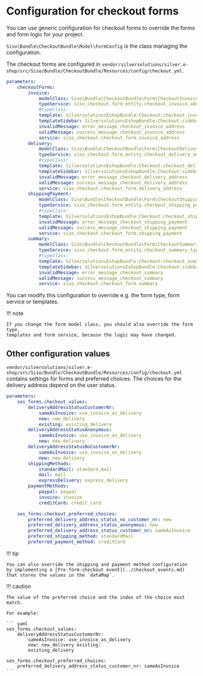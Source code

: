 # Configuration for checkout forms

You can use generic configuration for checkout forms to override the forms and form logic for your project.

`Siso\Bundle\CheckoutBundle\Model\FormConfig` is the class managing the configuration.

The checkout forms are configured in `vendor/silversolutions/silver.e-shop/src/Siso/Bundle/CheckoutBundle/Resources/config/checkout.yml`.

``` yaml
parameters:
    checkoutForms:
        invoice:
            modelClass: Siso\Bundle\CheckoutBundle\Form\CheckoutInvoiceAddress
            typeService: siso_checkout.form_entity.checkout_invoice_address_type
            #typeClass:
            template: SilversolutionsEshopBundle:Checkout:checkout_invoice_address.html.twig
            templateSidebar: SilversolutionsEshopBundle:Checkout:sidebar_invoice_address.html.twig
            invalidMessage: error_message_checkout_invoice_address
            validMessage: success_message_checkout_invoice_address
            service: siso_checkout.checkout_form.invoice_address
        delivery:
            modelClass: Siso\Bundle\CheckoutBundle\Form\CheckoutDeliveryAddress
            typeService: siso_checkout.form_entity.checkout_delivery_address_type
            #typeClass:
            template: SilversolutionsEshopBundle:Checkout:checkout_delivery_address.html.twig
            templateSidebar: SilversolutionsEshopBundle:Checkout:sidebar_delivery_address.html.twig
            invalidMessage: error_message_checkout_delivery_address
            validMessage: success_message_checkout_delivery_address
            service: siso_checkout.checkout_form.delivery_address
        shippingPayment:
            modelClass: Siso\Bundle\CheckoutBundle\Form\CheckoutShippingPayment
            typeService: siso_checkout.form_entity.checkout_shipping_payment_type
            #typeClass:
            template: SilversolutionsEshopBundle:Checkout:checkout_shipping_payment.html.twig
            invalidMessage: error_message_checkout_shipping_payment
            validMessage: success_message_checkout_shipping_payment
            service: siso_checkout.checkout_form.shipping_payment
        summary:
            modelClass: Siso\Bundle\CheckoutBundle\Form\CheckoutSummary
            typeService: siso_checkout.form_entity.checkout_summary_type
            #typeClass:
            template: SilversolutionsEshopBundle:Checkout:checkout_summary.html.twig
            templateSidebar: SilversolutionsEshopBundle:Checkout:sidebar_summary.html.twig
            invalidMessage: error_message_checkout_summary
            validMessage: success_message_checkout_summary
            service: siso_checkout.checkout_form.summary
```

You can modify this configuration to override e.g. the form type, form service or templates.

!!! note

    If you change the form model class, you should also override the form type,
    templates and form service, because the logic may have changed.

## Other configuration values

`vendor/silversolutions/silver.e-shop/src/Siso/Bundle/CheckoutBundle/Resources/config/checkout.yml`
contains settings for forms and preferred choices.
The choices for the delivery address depend on the user status.

``` yaml
parameters:
    ses_forms.checkout_values:
        deliveryAddressStatusCustomerNr:
            sameAsInvoice: use_invoice_as_delivery
            new: new_delivery
            existing: existing_delivery
        deliveryAddressStatusAnonymous:
            sameAsInvoice: use_invoice_as_delivery
            new: new_delivery
        deliveryAddressStatusNoCustomerNr:
            sameAsInvoice: use_invoice_as_delivery
            new: new_delivery
        shippingMethods:
            standardMail: standard_mail
            mail: mail
            expressDelivery: express_delivery
        paymentMethods:
            paypal: paypal
            invoice: invoice
            creditCard: credit_card

    ses_forms.checkout_preferred_choices:
        preferred_delivery_address_status_no_customer_nr: new
        preferred_delivery_address_status_anonymous: new
        preferred_delivery_address_status_customer_nr: sameAsInvoice
        preferred_shipping_method: standardMail
        preferred_payment_method: creditCard
```

!!! tip

    You can also override the shipping and payment method configuration
    by implementing a [Pre-form-checkout event](../checkout_events.md) that stores the values in the `dataMap`.

!!! caution

    The value of the preferred choice and the index of the choice must match.

    For example:

    ``` yaml
    ses_forms.checkout_values:
        deliveryAddressStatusCustomerNr:
            sameAsInvoice: use_invoice_as_delivery
            new: new_delivery existing:
            existing_delivery

    ses_forms.checkout_preferred_choices:
        preferred_delivery_address_status_customer_nr: sameAsInvoice
    ```
